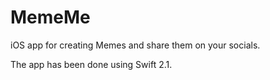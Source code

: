 # MemeMe

iOS app for creating Memes and share them on your socials.

The app has been done using Swift 2.1.
